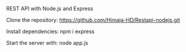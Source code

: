 REST API with Node.js and Express

Clone the repository: https://github.com/Himaja-HD/Restapi-nodejs.git

Install dependencies:  npm i express

Start the server with: node app.js
